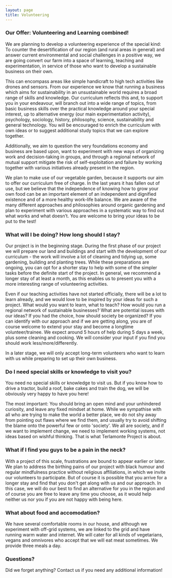 ```yaml
---
layout: page
title: Volunteering
---
```


### Our Offer: Volunteering and Learning combined!

We are planning to develop a volunteering experience of the special kind: To counter the desertification of our region (and rural areas in general) and answer current environmental and social challenges in a positive way, we are going convert our farm into a space of learning, teaching and experimentation, in service of those who want to develop a sustainable business on their own.

This can encompass areas like simple handicraft to high tech activities like drones and sensors. From our experience we know that running a business which aims for sustainability in an unsustainable world requires a broad range of skills and knowledge. Our curriculum reflects this and, to support you in your endeavour, will branch out into a wide range of topics, from basic business skills over the practical knowledge around your special interest, up to alternative energy (our main experimentation activity), psychology, sociology, history, philosophy, science, sustainability and general technology. You will be encouraged to enrich the curriculum with own ideas or to suggest additional study topics that we can explore together.

Additionally, we aim to question the very foundations economy and business are based upon, want to experiment with new ways of organizing work and decision-taking in groups, and through a regional network of mutual support mitigate the risk of self-exploitation and failure by working together with various initiatives already present in the region.

We plan to make use of our vegetable garden, because it supports our aim to offer our curriculum free of charge. In the last years it has fallen out of use, but we believe that the independence of knowing how to grow your own food can be an important element of an independent and dignified existence and of a more healthy work-life balance. We are aware of the many different approaches and philosophies around organic gardening and plan to experiment with various approaches in a systematic way to find out what works and what doesn’t. You are welcome to bring your ideas to be put to the test!

### What will I be doing? How long should I stay?

Our project is in the beginning stage. During the first phase of our project we will prepare our land and buildings and start with the development of our curriculum - the work will involve a lot of cleaning and tidying up, some gardening, building and planting trees. While these preparations are ongoing, you can opt for a shorter stay to help with some of the simpler tasks before the definite start of the project. In general, we recommend a longer stay of at least a month, as this enables us to present you with a more interesting range of volunteering activities.

Even if our teaching activities have not started officially, there will be a lot to learn already, and we would love to be inspired by your ideas for such a project. What would you want to learn, what to teach? How would you run a regional network of sustainable businesses? What are potential issues with our ideas? If you had the choice, how should society be organized? If you can identify with our approach and if we are getting along, you are of course welcome to extend your stay and become a longtime volunteer/trainee. We expect around 5 hours of help during 5 days a week, plus some cleaning and cooking. We will consider your input if you find you should work less/more/differently.

In a later stage, we will only accept long-term volunteers who want to learn with us while preparing to set up their own business.

### Do I need special skills or knowledge to visit you?

You need no special skills or knowledge to visit us. But if you know how to drive a tractor, build a roof, bake cakes and train the dog, we will be obviously very happy to have you here!

The most important: You should bring an open mind and your unhindered curiosity, and leave any fixed mindset at home. While we sympathise with all who are trying to make the world a better place, we do not shy away from pointing out flaws where we find them, and usually try to avoid shifting the blame onto the powerful few or onto 'society'. We all are society, and if we want to implement change, we need to implement working systems, not ideas based on wishful thinking. That is what Terlamonte Project is about.

### What if I find you guys to be a pain in the neck?

With a project of this scale, frustrations are bound to appear earlier or later. We plan to address the birthing pains of our project with black humour and regular mindfulness practice without religious affiliations, in which we invite our volunteers to participate.
But of course it is possible that you arrive for a longer stay and find that you don't get along with us and our approach. In this case, we will do our best to find an alternative for you in the region and of course you are free to leave any time you choose, as it would help neither us nor you if you are not happy with being here.

### What about food and accomodation?

We have several comfortable rooms in our house, and although we experiment with off-grid systems, we are linked to the grid and have running warm water and internet. We will cater for all kinds of vegetarians, vegans and omnivores who accept that we will eat meat sometimes. We provide three meals a day.

### Questions?

Did we forget anything? Contact us if you need any additional information!
